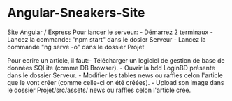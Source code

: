 # Angular-Sneakers-Site
Site Angular / Express
Pour lancer le serveur: - Démarrez 2 terminaux
			- Lancez la commande: "npm start" dans le dosier Serveur
			- Lancez la commande "ng serve -o" dans le dossier Projet

Pour ecrire un article, il faut:- Télécharger un logiciel de gestion de base de données SQLite (comme DB Browser). 
				- Ouvrir la bdd LoginBD présente dans le dossier Serveur. 
				- Modifier les tables news ou raffles celon l'article que le vont créer (comme celle-ci on été créées).
				- Upload son image dans le dossier Projet/src/assets/ news ou raffles celon l'article crée.
